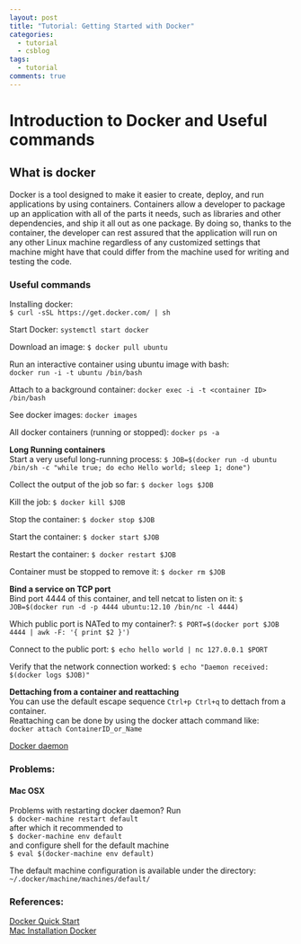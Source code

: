 ```yaml
---
layout: post
title: "Tutorial: Getting Started with Docker"
categories:
  - tutorial
  - csblog
tags:
  - tutorial
comments: true
---
```


# Introduction to Docker and Useful commands

## What is docker
Docker is a tool designed to make it easier to create, deploy, and run applications by using containers. Containers allow a developer to package up an application with all of the parts it needs, such as libraries and other dependencies, and ship it all out as one package. By doing so, thanks to the container, the developer can rest assured that the application will run on any other Linux machine regardless of any customized settings that machine might have that could differ from the machine used for writing and testing the code.


### Useful commands
Installing docker:  
`$ curl -sSL https://get.docker.com/ | sh`  

Start Docker:
`systemctl start docker`


Download an image:
`$ docker pull ubuntu`

Run an interactive container using ubuntu image with bash:  
`docker run -i -t ubuntu /bin/bash`

Attach to a background container:
`docker exec -i -t <container ID> /bin/bash`

See docker images:
`docker images`

All docker containers (running or stopped):
`docker ps -a`

**Long Running containers**  
Start a very useful long-running process:
`$ JOB=$(docker run -d ubuntu /bin/sh -c "while true; do echo Hello world; sleep 1; done")`

Collect the output of the job so far:
`$ docker logs $JOB`

Kill the job:
`$ docker kill $JOB`

Stop the container:
`$ docker stop $JOB`

Start the container:
`$ docker start $JOB`

Restart the container:
`$ docker restart $JOB`

Container must be stopped to remove it:
`$ docker rm $JOB`

**Bind a service on TCP port**  
Bind port 4444 of this container, and tell netcat to listen on it:
`$ JOB=$(docker run -d -p 4444 ubuntu:12.10 /bin/nc -l 4444)`

Which public port is NATed to my container?:
`$ PORT=$(docker port $JOB 4444 | awk -F: '{ print $2 }')`

Connect to the public port:
`$ echo hello world | nc 127.0.0.1 $PORT`

Verify that the network connection worked:
`$ echo "Daemon received: $(docker logs $JOB)"`

**Dettaching from a container and reattaching**  
You can use the default escape sequence `Ctrl+p Ctrl+q` to dettach from a container.   
Reattaching can be done by using the docker attach command like:  
`docker attach ContainerID_or_Name`

[Docker daemon](https://docs.docker.com/engine/reference/commandline/daemon/)

### Problems:
#### Mac OSX
Problems with restarting docker daemon?
Run  
`$ docker-machine restart default`  
after which it recommended to  
`$ docker-machine env default`  
and  configure shell for the default machine  
`$ eval $(docker-machine env default)`  

The default machine configuration is available under the directory:
`~/.docker/machine/machines/default/`

### References:
[Docker Quick Start](https://docs.docker.com/engine/quickstart/)  
[Mac Installation Docker](https://docs.docker.com/v1.8/installation/mac/)

